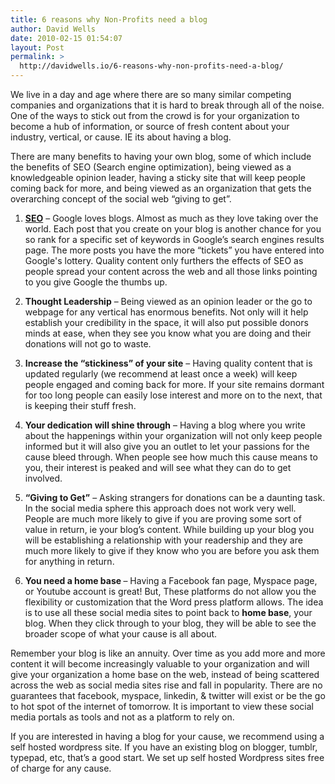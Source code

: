 ```yaml
---
title: 6 reasons why Non-Profits need a blog
author: David Wells
date: 2010-02-15 01:54:07
layout: Post
permalink: >
  http://davidwells.io/6-reasons-why-non-profits-need-a-blog/
---
```


We live in a day and age where there are so many similar competing companies and organizations that it is hard to break through all of the noise. One of the ways to stick out from the crowd is for your organization to become a hub of information, or source of fresh content about your industry, vertical, or cause. IE its about having a blog.

There are many benefits to having your own blog, some of which include the benefits of SEO (Search engine optimization), being viewed as a knowledgeable opinion leader, having a sticky site that will keep people coming back for more, and being viewed as an organization that gets the overarching concept of the social web “giving to get”.

1. <strong><a href="http://www.socializeyourcause.org/seo-5-tips-maximizing-nonprofits-website/blog/">SEO</a></strong> – Google loves blogs. Almost as much as they love taking over the world. Each post that you create on your blog is another chance for you so rank for a specific set of keywords in Google’s search engines results page. The more posts you have the more “tickets” you have entered into Google's lottery. Quality content only furthers the effects of SEO as people spread your content across the web and all those links pointing to you give Google the thumbs up.

2. <strong>Thought Leadership</strong> – Being viewed as an opinion leader or the go to webpage for any vertical has enormous benefits. Not only will it help establish your credibility in the space, it will also put possible donors minds at ease, when they see you know what you are doing and their donations will not go to waste.

3. <strong>Increase the “stickiness” of your site</strong> – Having quality content that is updated regularly (we recommend at least once a week) will keep people engaged and coming back for more. If your site remains dormant for too long people can easily lose interest and more on to the next, that is keeping their stuff fresh.

4. <strong>Your dedication will shine through</strong> – Having a blog where you write about the happenings within your organization will not only keep people informed but it will also give you an outlet to let your passions for the cause bleed through. When people see how much this cause means to you, their interest is peaked and will see what they can do to get involved.

5. <strong>“Giving to Get”</strong> – Asking strangers for donations can be a daunting task. In the social media sphere this approach does not work very well. People are much more likely to give if you are proving some sort of value in return, ie your blog’s content. While building up your blog you will be establishing a relationship with your readership and they are much more likely to give if they know who you are before you ask them for anything in return.

6. <strong> You need a home base </strong>– Having a Facebook fan page, Myspace page, or Youtube account is great! But, These platforms do not allow you the flexibility or customization that the Word press platform allows. The idea is to use all these social media sites to point back to <strong>home base</strong>, your blog. When they click through to your blog, they will be able to see the broader scope of what your cause is all about.

Remember your blog is like an annuity. Over time as you add more and more content it will become increasingly valuable to your organization and will give your organization a home base on the web, instead of being scattered across the web as social media sites rise and fall in popularity. There are no guarantees that facebook, myspace, linkedin, &amp; twitter will exist or be the go to hot spot of the internet of tomorrow. It is important to view these social media portals as tools and not as a platform to rely on.

If you are interested in having a blog for your cause, we recommend using a self hosted wordpress site. If you have an existing blog on blogger, tumblr, typepad, etc, that’s a good start. We set up self hosted Wordpress sites free of charge for any cause.
